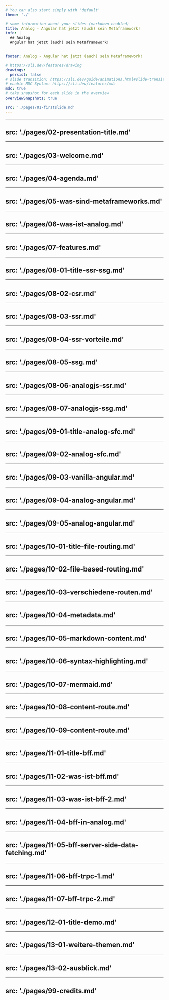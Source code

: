 ```yaml
---
# You can also start simply with 'default'
theme: './'

# some information about your slides (markdown enabled)
title: Analog - Angular hat jetzt (auch) sein Metaframework!
info: |
  ## Analog
  Angular hat jetzt (auch) sein Metaframework!


footer: Analog - Angular hat jetzt (auch) sein Metaframework!

# https://sli.dev/features/drawing
drawings:
  persist: false
# slide transition: https://sli.dev/guide/animations.html#slide-transitions
# enable MDC Syntax: https://sli.dev/features/mdc
mdc: true
# take snapshot for each slide in the overview
overviewSnapshots: true

src: './pages/01-firstslide.md'
---
```


---
src: './pages/02-presentation-title.md'
---

---
src: './pages/03-welcome.md'
---

---
src: './pages/04-agenda.md'
---

---
src: './pages/05-was-sind-metaframeworks.md'
---

---
src: './pages/06-was-ist-analog.md'
---

---
src: './pages/07-features.md'
---

---
src: './pages/08-01-title-ssr-ssg.md'
---

---
src: './pages/08-02-csr.md'
---

---
src: './pages/08-03-ssr.md'
---

---
src: './pages/08-04-ssr-vorteile.md'
---

---
src: './pages/08-05-ssg.md'
---

---
src: './pages/08-06-analogjs-ssr.md'
---

---
src: './pages/08-07-analogjs-ssg.md'
---

---
src: './pages/09-01-title-analog-sfc.md'
---

---
src: './pages/09-02-analog-sfc.md'
---

---
src: './pages/09-03-vanilla-angular.md'
---

---
src: './pages/09-04-analog-angular.md'
---

---
src: './pages/09-05-analog-angular.md'
---
---
src: './pages/10-01-title-file-routing.md'
---

---
src: './pages/10-02-file-based-routing.md'
---

---
src: './pages/10-03-verschiedene-routen.md'
---

---
src: './pages/10-04-metadata.md'
---

---
src: './pages/10-05-markdown-content.md'
---

---
src: './pages/10-06-syntax-highlighting.md'
---

---
src: './pages/10-07-mermaid.md'
---

---
src: './pages/10-08-content-route.md'
---

---
src: './pages/10-09-content-route.md'
---

---
src: './pages/11-01-title-bff.md'
---

---
src: './pages/11-02-was-ist-bff.md'
---

---
src: './pages/11-03-was-ist-bff-2.md'
---

---
src: './pages/11-04-bff-in-analog.md'
---

---
src: './pages/11-05-bff-server-side-data-fetching.md'
---

---
src: './pages/11-06-bff-trpc-1.md'
---

---
src: './pages/11-07-bff-trpc-2.md'
---

---
src: './pages/12-01-title-demo.md'
---

---
src: './pages/13-01-weitere-themen.md'
---

---
src: './pages/13-02-ausblick.md'
---

---
src: './pages/99-credits.md'
---

